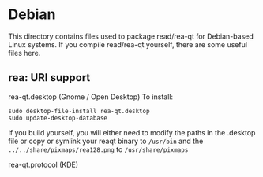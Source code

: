 
Debian
====================
This directory contains files used to package read/rea-qt
for Debian-based Linux systems. If you compile read/rea-qt yourself, there are some useful files here.

## rea: URI support ##


rea-qt.desktop  (Gnome / Open Desktop)
To install:

	sudo desktop-file-install rea-qt.desktop
	sudo update-desktop-database

If you build yourself, you will either need to modify the paths in
the .desktop file or copy or symlink your reaqt binary to `/usr/bin`
and the `../../share/pixmaps/rea128.png` to `/usr/share/pixmaps`

rea-qt.protocol (KDE)

